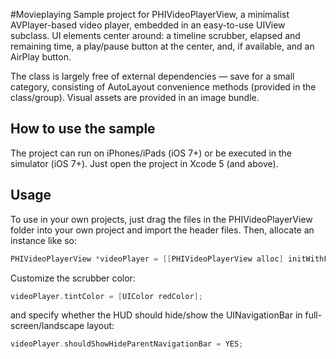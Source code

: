 #Movieplaying
Sample project for PHIVideoPlayerView, a minimalist AVPlayer-based video player, embedded in an easy-to-use UIView subclass. UI elements center around: a timeline scrubber, elapsed and remaining time, a play/pause button at the center, and, if available, and an AirPlay button.  

The class is largely free of external dependencies — save for a small category, consisting of AutoLayout convenience methods (provided in the class/group). Visual assets are provided in an image bundle.

## How to use the sample

The project can run on iPhones/iPads (iOS 7+) or be executed in the simulator (iOS 7+). Just open the project in Xcode 5 (and above).

## Usage

To use in your own projects, just drag the files in the PHIVideoPlayerView folder into your own project and import the header files. Then, allocate an instance like so:

```objective-c
PHIVideoPlayerView *videoPlayer = [[PHIVideoPlayerView alloc] initWithFrame:CGRectMake(0, 0, self.view.frame.size.width, self.view.frame.size.height) contentURL:url];
```

Customize the scrubber color:

```objective-c
videoPlayer.tintColor = [UIColor redColor];
```

and specify whether the HUD should hide/show the UINavigationBar in full-screen/landscape layout:

```objective-c
videoPlayer.shouldShowHideParentNavigationBar = YES;
```

